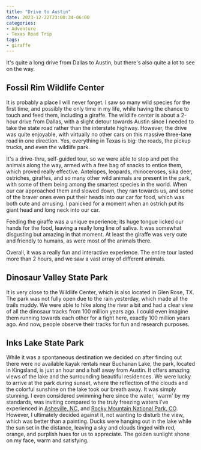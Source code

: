 ```yaml
---
title: "Drive to Austin"
date: 2023-12-22T23:00:34-06:00
categories:
- Adventure
- Texas Road Trip
tags:
- giraffe
---
```


It's quite a long drive from Dallas to Austin, but there's also quite a lot to see on the way.

## Fossil Rim Wildlife Center

It is probably a place I will never forget. I saw so many wild species for the first time, and possibly the only time in my life, while having the chance to touch and feed them, including a giraffe. The wildlife center is about a 2-hour drive from Dallas, with a slight detour towards Austin since I needed to take the state road rather than the interstate highway. However, the drive was quite enjoyable, with virtually no other cars on this massive three-lane road in one direction. Yes, everything in Texas is big: the roads, the pickup trucks, and even the wildlife park.

It's a drive-thru, self-guided tour, so we were able to stop and pet the animals along the way, armed with a free bag of snacks to entice them, which proved really effective. Antelopes, leopards, rhinoceroses, sika deer, ostriches, giraffes, and so many other wild animals are present in the park, with some of them being among the smartest species in the world. When our car approached them and slowed down, they ran towards us, and some of the braver ones even put their heads into our car for food, which was both cute and amusing. I panicked for a moment when an ostrich put its giant head and long neck into our car.

Feeding the giraffe was a unique experience; its huge tongue licked our hands for the food, leaving a really long line of saliva. It was somewhat disgusting but amazing in that moment. At least the giraffe was very cute and friendly to humans, as were most of the animals there.

Overall, it was a really fun and interactive experience. The entire tour lasted more than 2 hours, and we saw a vast array of different animals.

## Dinosaur Valley State Park

It is very close to the Wildlife Center, which is also located in Glen Rose, TX. The park was not fully open due to the rain yesterday, which made all the trails muddy. We were able to hike along the river a bit and had a clear view of all the dinosaur tracks from 100 million years ago. I could even imagine them running towards each other for a fight here, exactly 100 million years ago. And now, people observe their tracks for fun and research purposes.

## Inks Lake State Park

While it was a spontaneous destination we decided on after finding out there were no available kayak rentals near Buchanan Lake, the park, located in Kingsland, is just an hour and a half away from Austin. It offers amazing views of the lake and the surrounding beautiful residences. We were lucky to arrive at the park during sunset, where the reflection of the clouds and the colorful sunshine on the lake took our breath away. It was simply stunning. I even considered swimming here since the water, 'warm' by my standards, was inviting compared to the truly freezing waters I’ve experienced in [Asheville, NC](/posts/2022-04-09-march-madness.md/#asheville), and [Rocky Mountain National Park, CO](/posts/2023-07-04-rocky-mountain-national-park/#nymph-dream-and-emerald-lake-trail). However, I ultimately decided against it, not wanting to disturb the view, which was better than a painting. Ducks were hanging out in the lake while the sun set in the distance, leaving a sky and clouds tinged with red, orange, and purplish hues for us to appreciate. The golden sunlight shone on my face, warm and satisfying.
